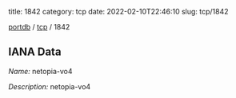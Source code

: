 title: 1842
category: tcp
date: 2022-02-10T22:46:10
slug: tcp/1842

[portdb](/) / [tcp](/category/tcp.html) / 1842


## IANA Data

_Name:_ netopia-vo4

_Description:_ netopia-vo4

